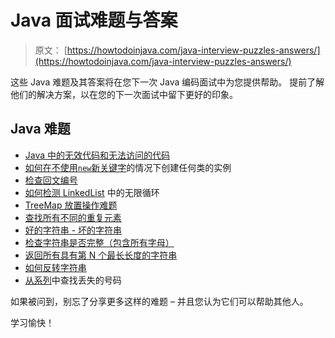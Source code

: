 # Java 面试难题与答案

> 原文： [https://howtodoinjava.com/java-interview-puzzles-answers/](https://howtodoinjava.com/java-interview-puzzles-answers/)

这些 Java 难题及其答案将在您下一次 Java 编码面试中为您提供帮助。 提前了解他们的解决方案，以在您的下一次面试中留下更好的印象。

## Java 难题

*   [Java 中的无效代码和无法访问的代码](//howtodoinjava.com/puzzles/dead-code-and-unreachable-code-in-java-puzzle/)
*   [如何在不使用`new`新关键字](//howtodoinjava.com/puzzles/how-to-create-an-instance-of-any-class-without-using-new-keyword/)的情况下创建任何类的实例
*   [检查回文编号](//howtodoinjava.com/puzzles/how-to-check-if-a-number-is-palindrome-in-java/)
*   [如何检测 LinkedList](https://howtodoinjava.com/puzzles/how-to-detect-infinite-loop-in-linkedlist-in-java-with-example/) 中的无限循环
*   [TreeMap 放置操作难题](//howtodoinjava.com/puzzles/java-puzzle-treemap-put-operation/)
*   [查找所有不同的重复元素](//howtodoinjava.com/puzzles/java-puzzle-find-all-the-distinct-duplicate-elements/)
*   [好的字符串 - 坏的字符串](//howtodoinjava.com/puzzles/java-puzzle-good-string-bad-string/)
*   [检查字符串是否完整（包含所有字母）](//howtodoinjava.com/puzzles/puzzle-check-if-string-is-complete-contains-all-alphabets/)
*   [返回所有具有第 N 个最长长度的字符串](//howtodoinjava.com/puzzles/puzzle-return-all-the-strings-with-the-nth-longest-length/)
*   [如何反转字符串](//howtodoinjava.com/puzzles/how-to-reverse-string-in-java/)
*   [从系列](//howtodoinjava.com/puzzles/find-missing-number-from-series/)中查找丢失的号码

如果被问到，别忘了分享更多这样的难题 – 并且您认为它们可以帮助其他人。

学习愉快！